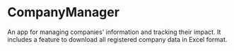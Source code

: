 # CompanyManager
An app for managing companies' information and tracking their impact. It includes a feature to download all registered company data in Excel format.
